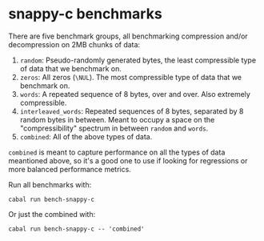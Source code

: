 # snappy-c benchmarks

There are five benchmark groups, all benchmarking compression and/or
decompression on 2MB chunks of data:

1. `random`: Pseudo-randomly generated bytes, the least compressible type of
   data that we benchmark on.
2. `zeros`: All zeros (`\NUL`). The most compressible type of data that we
   benchmark on.
3. `words`: A repeated sequence of 8 bytes, over and over. Also extremely
   compressible.
4. `interleaved_words`: Repeated sequences of 8 bytes, separated by 8 random
   bytes in between. Meant to occupy a space on the "compressibility" spectrum
   in between `random` and `words`.
5. `combined`: All of the above types of data.

`combined` is meant to capture performance on all the types of data meantioned
above, so it's a good one to use if looking for regressions or more balanced
performance metrics.

Run all benchmarks with:
```
cabal run bench-snappy-c
```

Or just the combined with:
```
cabal run bench-snappy-c -- 'combined'
```

